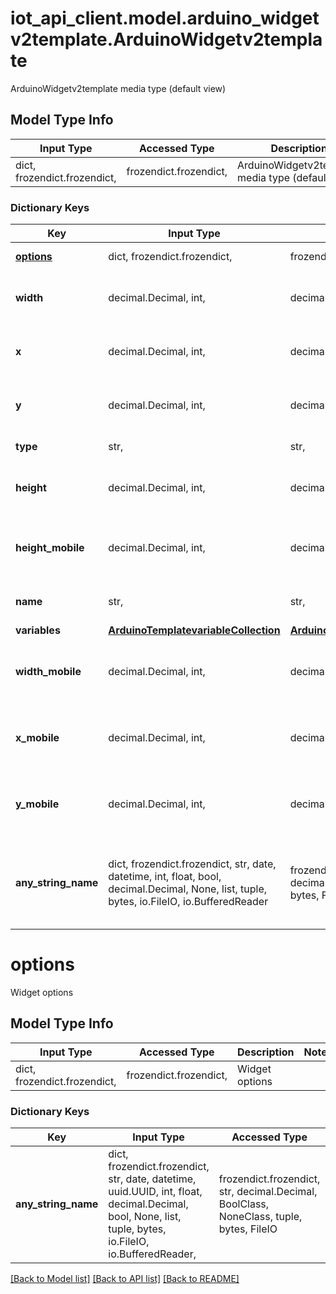 # iot_api_client.model.arduino_widgetv2template.ArduinoWidgetv2template

ArduinoWidgetv2template media type (default view)

## Model Type Info
Input Type | Accessed Type | Description | Notes
------------ | ------------- | ------------- | -------------
dict, frozendict.frozendict,  | frozendict.frozendict,  | ArduinoWidgetv2template media type (default view) | 

### Dictionary Keys
Key | Input Type | Accessed Type | Description | Notes
------------ | ------------- | ------------- | ------------- | -------------
**[options](#options)** | dict, frozendict.frozendict,  | frozendict.frozendict,  | Widget options | 
**width** | decimal.Decimal, int,  | decimal.Decimal,  | Widget current width for desktop | value must be a 64 bit integer
**x** | decimal.Decimal, int,  | decimal.Decimal,  | Widget x position for desktop | value must be a 64 bit integer
**y** | decimal.Decimal, int,  | decimal.Decimal,  | Widget y position for desktop | value must be a 64 bit integer
**type** | str,  | str,  | The type of the widget | 
**height** | decimal.Decimal, int,  | decimal.Decimal,  | Widget current height for desktop | value must be a 64 bit integer
**height_mobile** | decimal.Decimal, int,  | decimal.Decimal,  | Widget current height for mobile | [optional] value must be a 64 bit integer
**name** | str,  | str,  | The name of the widget | [optional] 
**variables** | [**ArduinoTemplatevariableCollection**](ArduinoTemplatevariableCollection.md) | [**ArduinoTemplatevariableCollection**](ArduinoTemplatevariableCollection.md) |  | [optional] 
**width_mobile** | decimal.Decimal, int,  | decimal.Decimal,  | Widget current width for mobile | [optional] value must be a 64 bit integer
**x_mobile** | decimal.Decimal, int,  | decimal.Decimal,  | Widget x position for mobile | [optional] value must be a 64 bit integer
**y_mobile** | decimal.Decimal, int,  | decimal.Decimal,  | Widget y position for mobile | [optional] value must be a 64 bit integer
**any_string_name** | dict, frozendict.frozendict, str, date, datetime, int, float, bool, decimal.Decimal, None, list, tuple, bytes, io.FileIO, io.BufferedReader | frozendict.frozendict, str, BoolClass, decimal.Decimal, NoneClass, tuple, bytes, FileIO | any string name can be used but the value must be the correct type | [optional]

# options

Widget options

## Model Type Info
Input Type | Accessed Type | Description | Notes
------------ | ------------- | ------------- | -------------
dict, frozendict.frozendict,  | frozendict.frozendict,  | Widget options | 

### Dictionary Keys
Key | Input Type | Accessed Type | Description | Notes
------------ | ------------- | ------------- | ------------- | -------------
**any_string_name** | dict, frozendict.frozendict, str, date, datetime, uuid.UUID, int, float, decimal.Decimal, bool, None, list, tuple, bytes, io.FileIO, io.BufferedReader,  | frozendict.frozendict, str, decimal.Decimal, BoolClass, NoneClass, tuple, bytes, FileIO | any string name can be used but the value must be the correct type | [optional]

[[Back to Model list]](../../README.md#documentation-for-models) [[Back to API list]](../../README.md#documentation-for-api-endpoints) [[Back to README]](../../README.md)

